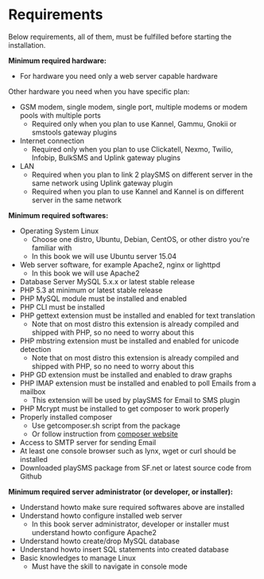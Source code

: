 Requirements
============

Below requirements, all of them, must be fulfilled before starting the installation.

**Minimum required hardware:**

* For hardware you need only a web server capable hardware

Other hardware you need when you have specific plan:

* GSM modem, single modem, single port, multiple modems or modem pools with multiple ports
  - Required only when you plan to use Kannel, Gammu, Gnokii or smstools gateway plugins
* Internet connection
  - Required only when you plan to use Clickatell, Nexmo, Twilio, Infobip, BulkSMS and Uplink gateway plugins
* LAN
  - Required when you plan to link 2 playSMS on different server in the same network using Uplink gateway plugin
  - Required when you plan to use Kannel and Kannel is on different server in the same network

**Minimum required softwares:**

* Operating System Linux
  - Choose one distro, Ubuntu, Debian, CentOS, or other distro you're familiar with
  - In this book we will use Ubuntu server 15.04
* Web server software, for example Apache2, nginx or lighttpd
  - In this book we will use Apache2
* Database Server MySQL 5.x.x or latest stable release
* PHP 5.3 at minimum or latest stable release
* PHP MySQL module must be installed and enabled
* PHP CLI must be installed
* PHP gettext extension must be installed and enabled for text translation
  - Note that on most distro this extension is already compiled and shipped with PHP, so no need to worry about this
* PHP mbstring extension must be installed and enabled for unicode detection
  - Note that on most distro this extension is already compiled and shipped with PHP, so no need to worry about this
* PHP GD extension must be installed and enabled to draw graphs
* PHP IMAP extension must be installed and enabled to poll Emails from a mailbox
  - This extension will be used by playSMS for Email to SMS plugin
* PHP Mcrypt must be installed to get composer to work properly
* Properly installed composer
  - Use getcomposer.sh script from the package
  - Or follow instruction from [composer website](https://getcomposer.org/download/)
* Access to SMTP server for sending Email
* At least one console browser such as lynx, wget or curl should be installed
* Downloaded playSMS package from SF.net or latest source code from Github

**Minimum required server administrator (or developer, or installer):**

* Understand howto make sure required softwares above are installed
* Understand howto configure installed web server
  - In this book server administrator, developer or installer must understand howto configure Apache2
* Understand howto create/drop MySQL database
* Understand howto insert SQL statements into created database
* Basic knowledges to manage Linux
  - Must have the skill to navigate in console mode
